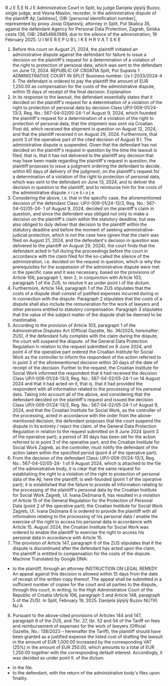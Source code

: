 R J E Š E N J E
Administrative Court in Split, by judge Danijela ÿipÿiÿ Buzov, single judge, and Vesna
Maslov, recorder, in the administrative dispute of the plaintiff Aÿ, \[address\], OIB: \[personal
identification number\], represented by proxy Josip Giljanoviÿ, attorney in Split, Put Skalica 35,
against the defendant Agency for Personal Data Protection, Zagreb, Selska cesta 136, OIB:
28454963989, due to the silence of the administration, 19 February 2025.
U I M E R E P U B L I K E H R V A T S K E
1. Before this court on August 21, 2024, the plaintiff initiated an administrative dispute
against the defendant for failure to issue a decision on the plaintiff's request for a determination of
a violation of the right to protection of personal data, which was sent to the defendant on June 13, 2024.
REPUBLIC OF CROATIA
Split, Put Supavla 1
ADMINISTRATIVE COURT IN SPLIT
Business number: Us I-2033/2024-4
II. The defendant is ordered to pay the plaintiff the amount of EUR 1,250.00 as compensation for
the costs of the administrative dispute, within 15 days of receipt of the final decision.
Explanation
2. In its response to the lawsuit, the defendant essentially states that it decided on the
plaintiff's request for a determination of a violation of the right to protection of personal data by
decision Class UP/I-009-01/24-13/3, Reg. No.: 567-04-02/05-24-1 of August 9, 2024, which
founded the plaintiff's request for a determination of a violation of the right to protection of personal
data, that the shipment was sent via Croatian Post dd, which received the shipment in question on
August 12, 2024, and that the plaintiff received it on August 29, 2024. Furthermore, that point 3 of
the operative part of the cited decision of August 9
I. The administrative dispute is suspended.
Given that the defendant has not decided on the plaintiff's request in question by the time the
lawsuit is filed, that is, that it has not delivered to the plaintiff any decision that may have been
made regarding the plaintiff's request in question, the plaintiff proposes to issue a judgment ordering
the defendant to decide, within 60 days of delivery of the judgment, on the plaintiff's request for a
determination of a violation of the right to protection of personal data, which was sent to the
defendant on June 13, 2024, and to deliver the decision in question to the plaintiff, and to reimburse
him for the costs of the administrative dispute.
r i j e š i o j e
5. Considering the above, i.e. that in the specific case, the aforementioned decision of the
defendant Class: UP/I-009-01/24-13/3, Reg. No.: 567- 04-02/05-24- 1 of August 9, 2024, decided on the
plaintiff's claim in question, and since the defendant was obliged not only to make a decision on the plaintiff's
claim within the statutory deadline, but was also obliged to duly deliver that decision to the plaintiff within
the statutory deadline and before the moment of seeking administrative-judicial protection, which is not the
case here (given that the claim was filed on August 21, 2024, and the defendant's decision in question was
delivered to the plaintiff on August 29, 2024), the court finds that the defendant acted in full during the
proceedings before the court in accordance with the claim filed for the so-called the silence of the
administration, i.e. decided on the request in question, which is why the prerequisites for the suspension of
the administrative dispute were met in the specific case and it was necessary, based on the provisions of
Article 106, paragraph 1, item 2, in conjunction with Article 103, paragraph 1 of the ZUS, to resolve it as
under point I of the dictum.
6. Furthermore, Article 144, paragraph 1 of the ZUS stipulates that the costs of a dispute shall
consist of justified expenses incurred during or in connection with the dispute. Paragraph 2 stipulates that
the costs of a dispute shall also include the remuneration for the work of lawyers and other persons entitled
to statutory compensation. Paragraph 3 stipulates that the value of the subject matter of the dispute shall be
deemed to be inestimable.
4. According to the provision of Article 103, paragraph 1 of the Administrative Disputes Act (Official
Gazette, No. 36/2024; hereinafter: ZUS), if the defendant fully complies with the claim during the dispute,
the court will suspend the dispute.
of the General Data Protection Regulation in relation to the request submitted on 8 June 2024, and point 4
of the operative part ordered the Croatian Institute for Social Work as the controller to inform the respondent
of the action referred to in point 3 of the aforementioned decision within 30 days of the date of receipt of the
decision. Further to the request, the Croatian Institute for Social Work informed the respondent that it had
received the decision Class UP/I-009-01/24-13/3, Reg. No.: 567-04-02/05-24-1 on 14 August 2024 and that
it had acted on it, that is, that it had provided the respondent with all information related to the processing of
his personal data. Taking into account all of the above, and considering that the defendant decided on the
plaintiff's request and issued the decision Class UP/I-009-01/24-13/3, Reg. No.: 567-04-02/05-24-1 of
August 9, 2024, and that the Croatian Institute for Social Work, as the controller of the processing, acted in
accordance with the order from the above-mentioned decision, the defendant proposes that the court
suspend the dispute in its entirety / reject the claim.
of the General Data Protection Regulation in relation to the request submitted on 8 June 2024 (point 3 of
the operative part); a period of 30 days has been set for the action referred to in point 3 of the operative
part, and the Croatian Institute for Social Work Zagreb, as the controller, must notify the defendant of the
action taken within the specified period (point 4 of the operative part).
3. From the decision of the defendant Class: UP/I-009-01/24-13/3, Reg. No.: 567-04-02/05-24- 1
of 9 August 2024, which is attached to the file of the administrative body, it is clear that the same request
for establishing the right to a violation of the right to protection of personal data of the Aÿ, here the plaintiff,
is well-founded (point 1 of the operative part); it is established that the failure to provide all information
relating to the processing of the plaintiff's personal data by the Croatian Institute for Social Work Zagreb, Ul.
Ivana Dežmana 6, has resulted in a violation of Article 15 of the General Regulation for the Protection of
Personal Data (point 2 of the operative part); the Croatian Institute for Social Work Zagreb, Ul. Ivana
Dežmana 6 is ordered to provide the plaintiff with all information relating to the processing of his personal
data / enable the exercise of the right to access his personal data in accordance with Article 15.
August 2024, the Croatian Institute for Social Work was ordered to enable the plaintiff to exercise the right
to access his personal data in accordance with Article 15.
7. The provision of Article 147, paragraph 6 of the ZUS stipulates that if the dispute is discontinued
after the defendant has acted upon the claim, the plaintiff is entitled to compensation for the costs of the
dispute.
Machine Translated by Google
DNA:
- to the plaintiff, through an attorney
INSTRUCTION ON LEGAL REMEDY
An appeal against this decision is allowed within 15 days from the date of receipt of the written
copy thereof. The appeal shall be submitted in a sufficient number of copies for the court and all parties to
the dispute, through this court, in writing, to the High Administrative Court of the Republic of Croatia (Article
106, paragraph 5 and Article 148, paragraph 5 of the ZUS).
In Split, February 19, 2025.
Danijela ÿipÿiÿ Buzov
NUTKI NJ A
8. Pursuant to the above-cited provisions of Articles 144 and 147, paragraph 6 of the ZUS, and
Tbr. 27, tbr. 52 and 54 of the Tariff on fees and reimbursement of expenses for the work of lawyers (Official
Gazette, No.: 138/2023 – hereinafter the Tariff), the plaintiff should have been granted as a justified expense
the listed cost of drafting the lawsuit in the amount of EUR 1,000.00 increased by the corresponding VAT
(25%) in the amount of EUR 250.00, which amounts to a total of EUR 1,250.00 together with the
corresponding default interest. Accordingly, it was decided as under point II. of the dictum.
- in the file.
- to the defendant, with the return of the administrative body's files upon finality.
